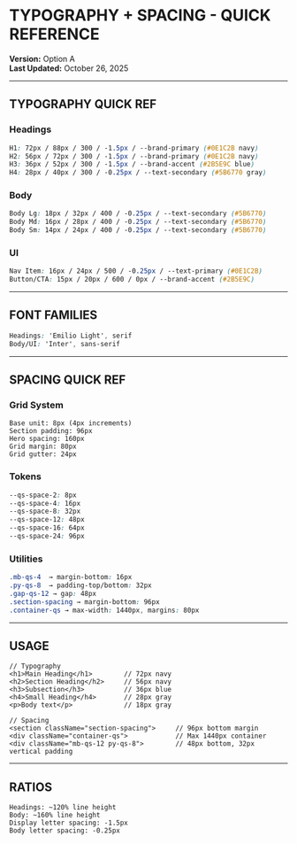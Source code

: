 # TYPOGRAPHY + SPACING - QUICK REFERENCE

**Version:** Option A  
**Last Updated:** October 26, 2025

---

## TYPOGRAPHY QUICK REF

### Headings

```css
H1: 72px / 88px / 300 / -1.5px / --brand-primary (#0E1C2B navy)
H2: 56px / 72px / 300 / -1.5px / --brand-primary (#0E1C2B navy)
H3: 36px / 52px / 300 / -1.5px / --brand-accent (#2B5E9C blue)
H4: 28px / 40px / 300 / -0.25px / --text-secondary (#5B6770 gray)
```

### Body

```css
Body Lg: 18px / 32px / 400 / -0.25px / --text-secondary (#5B6770)
Body Md: 16px / 28px / 400 / -0.25px / --text-secondary (#5B6770)
Body Sm: 14px / 24px / 400 / -0.25px / --text-secondary (#5B6770)
```

### UI

```css
Nav Item: 16px / 24px / 500 / -0.25px / --text-primary (#0E1C2B)
Button/CTA: 15px / 20px / 600 / 0px / --brand-accent (#2B5E9C)
```

---

## FONT FAMILIES

```css
Headings: 'Emilio Light', serif
Body/UI: 'Inter', sans-serif
```

---

## SPACING QUICK REF

### Grid System

```
Base unit: 8px (4px increments)
Section padding: 96px
Hero spacing: 160px
Grid margin: 80px
Grid gutter: 24px
```

### Tokens

```css
--qs-space-2: 8px
--qs-space-4: 16px
--qs-space-8: 32px
--qs-space-12: 48px
--qs-space-16: 64px
--qs-space-24: 96px
```

### Utilities

```css
.mb-qs-4  → margin-bottom: 16px
.py-qs-8  → padding-top/bottom: 32px
.gap-qs-12 → gap: 48px
.section-spacing → margin-bottom: 96px
.container-qs → max-width: 1440px, margins: 80px
```

---

## USAGE

```tsx
// Typography
<h1>Main Heading</h1>        // 72px navy
<h2>Section Heading</h2>     // 56px navy
<h3>Subsection</h3>          // 36px blue
<h4>Small Heading</h4>       // 28px gray
<p>Body text</p>             // 18px gray

// Spacing
<section className="section-spacing">     // 96px bottom margin
<div className="container-qs">            // Max 1440px container
<div className="mb-qs-12 py-qs-8">        // 48px bottom, 32px vertical padding
```

---

## RATIOS

```
Headings: ~120% line height
Body: ~160% line height
Display letter spacing: -1.5px
Body letter spacing: -0.25px
```
